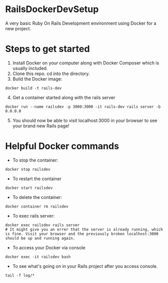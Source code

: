 # RailsDockerDevSetup
A very basic Ruby On Rails Development environment using Docker for a new project.

# Steps to get started
1. Install Docker on your computer along with Docker Composer
   which is usually included.
2. Clone this repo. cd into the directory.
3. Build the Docker image:
```
docker build -t rails-dev
```
4. Get a container started along with the rails server
```
docker run --name railsdev -p 3000:3000 -it rails-dev rails server -b 0.0.0.0
```
5. You should now be able to visit localhost:3000 in your browser to see your brand new Rails page!


# Helpful Docker commands
- To stop the container:
```
docker stop railsdev
```
- To restart the container
```
docker start railsdev
```
- To delete the container: 
```
docker container rm railsdev
```
- To exec rails server:
```
docker exec railsdev rails server
# It might give you an errer that the server is already running, which is fine. Visit your browser and the previously broken localhost:3000 should be up and running again.
```

- To access your Docker via console
```
docker exec -it railsdev bash
```

- To see what's going on in your Rails project after you access console.
```
tail -f log/*
```
